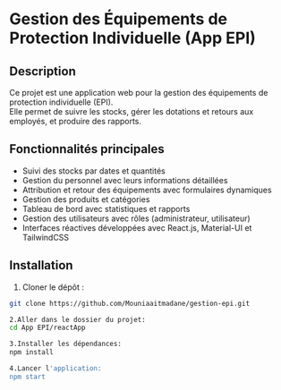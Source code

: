 # Gestion des Équipements de Protection Individuelle (App EPI)

## Description
Ce projet est une application web pour la gestion des équipements de protection individuelle (EPI).  
Elle permet de suivre les stocks, gérer les dotations et retours aux employés, et produire des rapports.

## Fonctionnalités principales
- Suivi des stocks par dates et quantités  
- Gestion du personnel avec leurs informations détaillées  
- Attribution et retour des équipements avec formulaires dynamiques  
- Gestion des produits et catégories  
- Tableau de bord avec statistiques et rapports  
- Gestion des utilisateurs avec rôles (administrateur, utilisateur)  
- Interfaces réactives développées avec React.js, Material-UI et TailwindCSS

## Installation

1. Cloner le dépôt :

```bash
git clone https://github.com/Mouniaaitmadane/gestion-epi.git

2.Aller dans le dossier du projet:
cd App EPI/reactApp

3.Installer les dépendances:
npm install

4.Lancer l'application:
npm start

